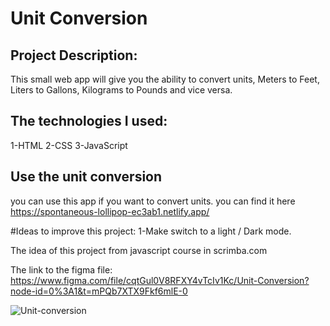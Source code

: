 Unit Conversion
=======

Project Description:
-----------

This small web app will give you the ability to convert units, Meters to Feet, Liters to Gallons,
Kilograms to Pounds and vice versa.

The technologies I used:
-----------
1-HTML
2-CSS
3-JavaScript

## Use the unit conversion
you can use this app if you want to convert units.
you can find it here https://spontaneous-lollipop-ec3ab1.netlify.app/


#Ideas to improve this project:
1-Make switch to a light / Dark mode.

The idea of this project from javascript course in scrimba.com

The link to the figma file:
https://www.figma.com/file/cqtGul0V8RFXY4vTcIv1Kc/Unit-Conversion?node-id=0%3A1&t=mPQb7XTX9Fkf6mlE-0


![Unit-conversion](https://user-images.githubusercontent.com/88597694/220401825-f6be2241-a013-43db-b14d-636cfafa855f.png)
